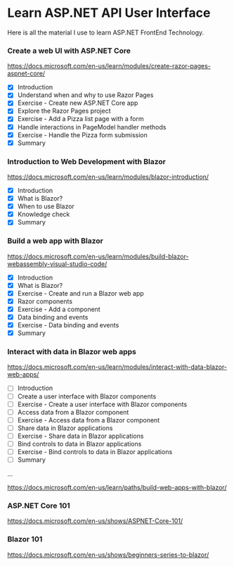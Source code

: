 # Learn ASP.NET API User Interface

Here is all the material I use to learn ASP.NET FrontEnd Technology.

### Create a web UI with ASP.NET Core

https://docs.microsoft.com/en-us/learn/modules/create-razor-pages-aspnet-core/

- [x] Introduction
- [x] Understand when and why to use Razor Pages
- [x] Exercise - Create new ASP.NET Core app
- [x] Explore the Razor Pages project
- [x] Exercise - Add a Pizza list page with a form
- [x] Handle interactions in PageModel handler methods
- [x] Exercise - Handle the Pizza form submission
- [x] Summary

### Introduction to Web Development with Blazor

https://docs.microsoft.com/en-us/learn/modules/blazor-introduction/

- [x] Introduction
- [x] What is Blazor?
- [x] When to use Blazor
- [x] Knowledge check
- [x] Summary

### Build a web app with Blazor

https://docs.microsoft.com/en-us/learn/modules/build-blazor-webassembly-visual-studio-code/

- [x] Introduction
- [x] What is Blazor?
- [x] Exercise - Create and run a Blazor web app
- [x] Razor components
- [x] Exercise - Add a component
- [x] Data binding and events
- [x] Exercise - Data binding and events
- [x] Summary

### Interact with data in Blazor web apps

https://docs.microsoft.com/en-us/learn/modules/interact-with-data-blazor-web-apps/

- [ ] Introduction
- [ ] Create a user interface with Blazor components
- [ ] Exercise - Create a user interface with Blazor components
- [ ] Access data from a Blazor component
- [ ] Exercise - Access data from a Blazor component
- [ ] Share data in Blazor applications
- [ ] Exercise - Share data in Blazor applications
- [ ] Bind controls to data in Blazor applications
- [ ] Exercise - Bind controls to data in Blazor applications
- [ ] Summary

...

https://docs.microsoft.com/en-us/learn/paths/build-web-apps-with-blazor/

### ASP.NET Core 101

https://docs.microsoft.com/en-us/shows/ASPNET-Core-101/

### Blazor 101

https://docs.microsoft.com/en-us/shows/beginners-series-to-blazor/

